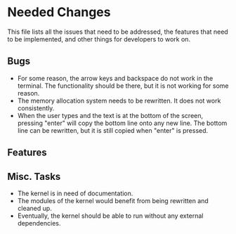 # Needed Changes
This file lists all the issues that need to be addressed, the features that need to be implemented, and other things for developers to work on.


## Bugs
 - For some reason, the arrow keys and backspace do not work in the terminal. The functionality should be there, but it is not working for some reason.
 - The memory allocation system needs to be rewritten. It does not work consistently.
 - When the user types and the text is at the bottom of the screen, pressing "enter" will copy the bottom line onto any new line. The bottom line can be rewritten, but it is still copied when "enter" is pressed.


## Features


## Misc. Tasks
 - The kernel is in need of documentation.
 - The modules of the kernel would benefit from being rewritten and cleaned up.
 - Eventually, the kernel should be able to run without any external dependencies.
